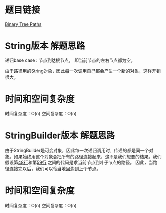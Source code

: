 # 题目链接

[Binary Tree Paths](https://leetcode.com/problems/binary-tree-paths/)

# String版本 解题思路

递归base case : 节点到达根节点， 即当前节点的左右节点都为空。

由于路径用的String对象，因此每一次调用自己都会产生一个新的对象，这样开销很大。

# 时间和空间复杂度

时间复杂度：O(n)
空间复杂度：O(n)

# StringBuilder版本 解题思路

由于StringBuilder是可变对象，因此每一次递归调用时，传递的都是同一个对象。如果始终用这个对象会把所有的路径连接起来，这不是我们想要的结果。我们假设第[48行](https://github.com/hanxlinsist/leetcode/blob/master/Binary_Tree_Paths/Solution.java#L48)和第[59行](https://github.com/hanxlinsist/leetcode/blob/master/Binary_Tree_Paths/Solution.java#L59) 之间的代码是求当前节点到叶子节点的路径。 因此，当路径连接完以后，我们可以恰当地回溯到上个节点。

# 时间和空间复杂度

时间复杂度：O(n)
空间复杂度：O(n)
